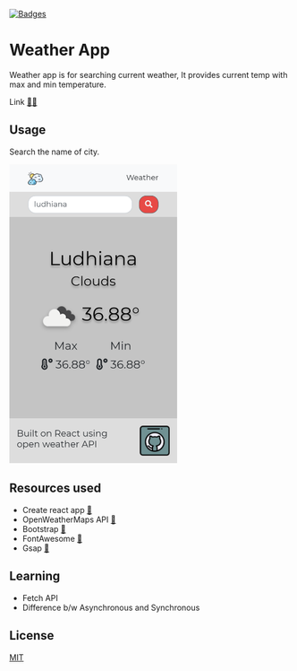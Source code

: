 [![Badges](https://img.shields.io/badge/TeamTanayJobChallenge-3-blue)](https://2020.teamtanay.jobchallenge.dev/)

# Weather App

Weather app is for searching current weather, It provides current temp with max and min temperature.

Link [👨‍💻](https://m-weather.netlify.app/)

## Usage

Search the name of city.

<img src="screenshot.png" alt="alt text" width="300px">

## Resources used

- Create react app [🔗](https://reactjs.org/docs/create-a-new-react-app.html)
- OpenWeatherMaps API [🔗](https://openweathermap.org/api)
- Bootstrap [🔗](https://getbootstrap.com/)
- FontAwesome [🔗](https://fontawesome.com/)
- Gsap [🔗](https://greensock.com/gsap/)

## Learning

- Fetch API
- Difference b/w Asynchronous and Synchronous

## License

[MIT](https://choosealicense.com/licenses/mit/)
